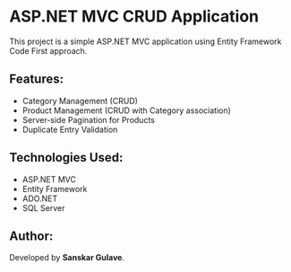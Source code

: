 # ASP.NET MVC CRUD Application

This project is a simple ASP.NET MVC application using Entity Framework Code First approach.

## Features:
- Category Management (CRUD)
- Product Management (CRUD with Category association)
- Server-side Pagination for Products
- Duplicate Entry Validation

## Technologies Used:
- ASP.NET MVC
- Entity Framework
- ADO.NET
- SQL Server

## Author:
Developed by **Sanskar Gulave**.

